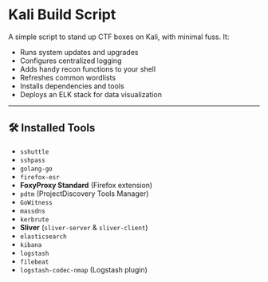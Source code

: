 # Kali Build Script

A simple script to stand up CTF boxes on Kali, with minimal fuss. It:

- Runs system updates and upgrades  
- Configures centralized logging  
- Adds handy recon functions to your shell  
- Refreshes common wordlists  
- Installs dependencies and tools  
- Deploys an ELK stack for data visualization  

---

## 🛠️ Installed Tools

- `sshuttle`  
- `sshpass`  
- `golang-go`  
- `firefox-esr`  
- **FoxyProxy Standard** (Firefox extension)  
- `pdtm` (ProjectDiscovery Tools Manager)  
- `GoWitness`  
- `massdns`  
- `kerbrute`  
- **Sliver** (`sliver-server` & `sliver-client`)  
- `elasticsearch`  
- `kibana`  
- `logstash`  
- `filebeat`  
- `logstash-codec-nmap` (Logstash plugin)  
